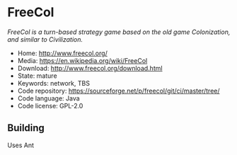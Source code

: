 # FreeCol

_FreeCol is a turn-based strategy game based on the old game Colonization, and similar to Civilization._

- Home: http://www.freecol.org/
- Media: https://en.wikipedia.org/wiki/FreeCol
- Download: http://www.freecol.org/download.html
- State: mature
- Keywords: network, TBS
- Code repository: https://sourceforge.net/p/freecol/git/ci/master/tree/
- Code language: Java
- Code license: GPL-2.0

## Building

Uses Ant

